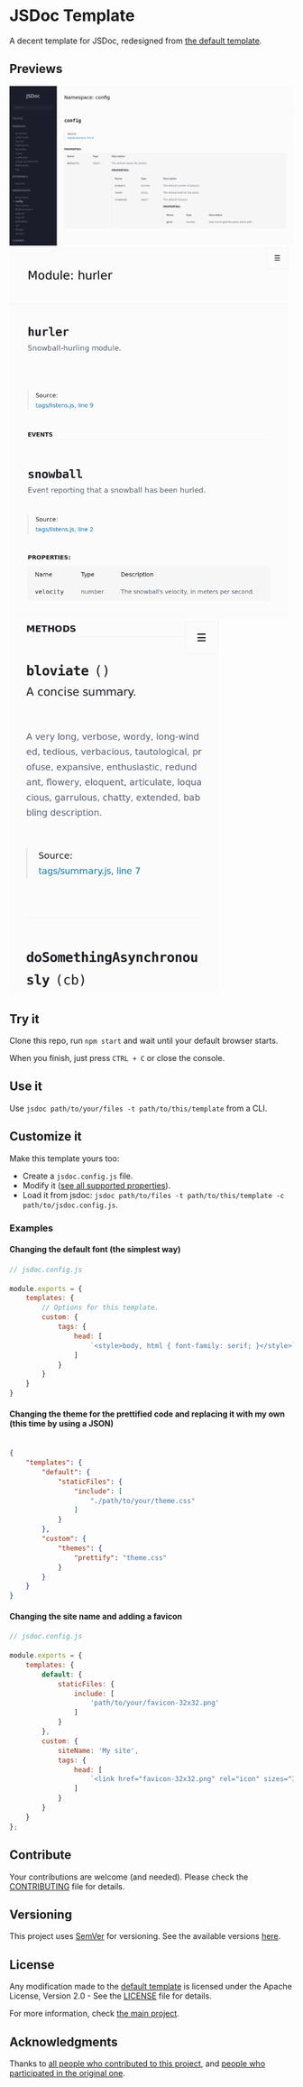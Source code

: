 # JSDoc Template

A decent template for JSDoc, redesigned from [the default template](https://github.com/jsdoc/jsdoc/templates/default).

## Previews

<a href="docs/images/pc.png"><img alt="Large device preview" src="docs/images/pc.png"/></a>
<a href="docs/images/tablet.png"><img alt="Medium device preview" src="docs/images/tablet.png" height="660"/></a>
<a href="docs/images/phone.png"><img alt="Small device preview" src="docs/images/phone.png" height="660"/></a>

## Try it

Clone this repo, run ``` npm start ``` and wait until your default browser starts.

When you finish, just press ``` CTRL + C ``` or close the console.

## Use it

Use ``` jsdoc path/to/your/files -t path/to/this/template ``` from a CLI.

## Customize it

Make this template yours too:
- Create a ``` jsdoc.config.js ``` file.
- Modify it ([see all supported properties](config.js)).
- Load it from jsdoc: ``` jsdoc path/to/files -t path/to/this/template -c path/to/jsdoc.config.js ```.

### Examples

#### Changing the default font (the simplest way)
```js
// jsdoc.config.js

module.exports = {
    templates: {
        // Options for this template.
        custom: {
            tags: {
                head: [
                    `<style>body, html { font-family: serif; }</style>`
                ]
            }
        }
    }
}

```

#### Changing the theme for the prettified code and replacing it with my own (this time by using a JSON)

```json

{
    "templates": {
        "default": {
            "staticFiles": {
                "include": [
                    "./path/to/your/theme.css"
                ]
            }
        },
        "custom": {
            "themes": {
                "prettify": "theme.css"
            }
        }
    }
}

```

#### Changing the site name and adding a favicon

```javascript
// jsdoc.config.js

module.exports = {
    templates: {
        default: {
            staticFiles: {
                include: [
                    'path/to/your/favicon-32x32.png'
                ]
            }
        },
        custom: {
            siteName: 'My site',
            tags: {
                head: [
                    `<link href="favicon-32x32.png" rel="icon" sizes="32x32" type="image/png"/>`
                ]
            }
        }
    } 
};

```

## Contribute

Your contributions are welcome (and needed). Please check the [CONTRIBUTING](CONTRIBUTING.md) file for details.

## Versioning

This project uses [SemVer](http://semver.org/) for versioning. See the available versions [here](https://github.com/AlexisPuga/jsdoc-template/tags).

## License

Any modification made to the [default template](https://github.com/jsdoc/jsdoc/templates/default) is licensed under the Apache License, Version 2.0 - See the [LICENSE](LICENSE) file for details.

For more information, check [the main project](https://github.com/jsdoc/jsdoc).

## Acknowledgments

Thanks to [all people who contributed to this project](https://github.com/AlexisPuga/jsdoc-template/graphs/contributors), and [people who participated in the original one](https://github.com/jsdoc/jsdoc/graphs/contributors).
